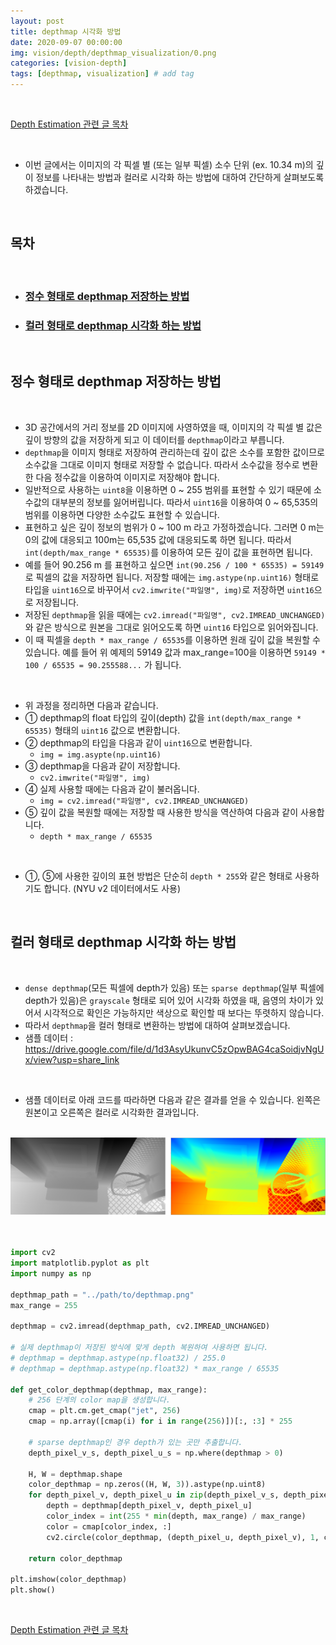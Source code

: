 ```yaml
---
layout: post
title: depthmap 시각화 방법
date: 2020-09-07 00:00:00
img: vision/depth/depthmap_visualization/0.png
categories: [vision-depth] 
tags: [depthmap, visualization] # add tag
---
```


<br>

[Depth Estimation 관련 글 목차](https://gaussian37.github.io/vision-depth-table/)

<br>

- 이번 글에서는 이미지의 각 픽셀 별 (또는 일부 픽셀) 소수 단위 (ex. 10.34 m)의 깊이 정보를 나타내는 방법과 컬러로 시각화 하는 방법에 대하여 간단하게 살펴보도록 하겠습니다.

<br>

## **목차**

<br>

- ### [정수 형태로 depthmap 저장하는 방법](#정수-형태로-depthmap-저장하는-방법-1)
- ### [컬러 형태로 depthmap 시각화 하는 방법](#컬러-형태로-depthmap-시각화-하는-방법-1)

<br>

## **정수 형태로 depthmap 저장하는 방법**

<br>

- 3D 공간에서의 거리 정보를 2D 이미지에 사영하였을 때, 이미지의 각 픽셀 별 값은 깊이 방향의 값을 저장하게 되고 이 데이터를 `depthmap`이라고 부릅니다.
- `depthmap`을 이미지 형태로 저장하여 관리하는데 깊이 값은 소수를 포함한 값이므로 소수값을 그대로 이미지 형태로 저장할 수 없습니다. 따라서 소수값을 정수로 변환한 다음 정수값을 이용하여 이미지로 저장해야 합니다.
- 일반적으로 사용하는 `uint8`을 이용하면 0 ~ 255 범위를 표현할 수 있기 때문에 소수값의 대부분의 정보를 잃어버립니다. 따라서 `uint16`을 이용하여 0 ~ 65,535의 범위를 이용하면 다양한 소수값도 표현할 수 있습니다.
- 표현하고 싶은 깊이 정보의 범위가 0 ~ 100 m 라고 가정하겠습니다. 그러면 0 m는 0의 값에 대응되고 100m는 65,535 값에 대응되도록 하면 됩니다. 따라서 `int(depth/max_range * 65535)`를 이용하여 모든 깊이 값을 표현하면 됩니다.
- 예를 들어 90.256 m 를 표현하고 싶으면 `int(90.256 / 100 * 65535) = 59149` 로 픽셀의 값을 저장하면 됩니다. 저장할 때에는 `img.astype(np.uint16)` 형태로 타입을 `uint16`으로 바꾸어서 `cv2.imwrite("파일명", img)`로 저장하면 `uint16`으로 저장됩니다.
- 저장된 `depthmap`을 읽을 때에는 `cv2.imread("파일명", cv2.IMREAD_UNCHANGED)`와 같은 방식으로 원본을 그대로 읽어오도록 하면 `uint16` 타입으로 읽어와집니다.
- 이 때 픽셀을 `depth * max_range / 65535`를 이용하면 원래 깊이 값을 복원할 수 있습니다. 예를 들어 위 예제의 59149 값과 max_range=100을 이용하면 `59149 * 100 / 65535 = 90.255588...` 가 됩니다.

<br>

- 위 과정을 정리하면 다음과 같습니다.
- ① depthmap의 float 타입의 깊이(depth) 값을 `int(depth/max_range * 65535)` 형태의 `uint16` 값으로 변환합니다.
- ② depthmap의 타입을 다음과 같이 `uint16`으로 변환합니다.
    - `img = img.asypte(np.uint16)`
- ③ depthmap을 다음과 같이 저장합니다. 
    - `cv2.imwrite("파일명", img)`
- ④ 실제 사용할 때에는 다음과 같이 불러옵니다.
    - `img = cv2.imread("파일명", cv2.IMREAD_UNCHANGED)`
- ⑤ 깊이 값을 복원할 때에는 저장할 때 사용한 방식을 역산하여 다음과 같이 사용합니다.
    - `depth * max_range / 65535`

<br>

- ①, ⑤에 사용한 깊이의 표현 방법은 단순히 `depth * 255`와 같은 형태로 사용하기도 합니다. (NYU v2 데이터에서도 사용)

<br>

## **컬러 형태로 depthmap 시각화 하는 방법**

<br>

- `dense depthmap`(모든 픽셀에 depth가 있음) 또는 `sparse depthmap`(일부 픽셀에 depth가 있음)은 `grayscale` 형태로 되어 있어 시각화 하였을 때, 음영의 차이가 있어서 시각적으로 확인은 가능하지만 색상으로 확인할 때 보다는 뚜렷하지 않습니다.
- 따라서 `depthmap`을 컬러 형태로 변환하는 방법에 대하여 살펴보겠습니다.
- 샘플 데이터 : https://drive.google.com/file/d/1d3AsyUkunvC5zOpwBAG4caSoidjvNgUx/view?usp=share_link

<br>

- 샘플 데이터로 아래 코드를 따라하면 다음과 같은 결과를 얻을 수 있습니다. 왼쪽은 원본이고 오른쪽은 컬러로 시각화한 결과입니다.

<br>
<center><img src="../assets/img/vision/depth/depthmap_visualization/1.png" alt="Drawing" style="width: 800px;"/></center>
<br>

<br>

```python
import cv2
import matplotlib.pyplot as plt
import numpy as np

depthmap_path = "../path/to/depthmap.png"
max_range = 255

depthmap = cv2.imread(depthmap_path, cv2.IMREAD_UNCHANGED)

# 실제 depthmap이 저장된 방식에 맞게 depth 복원하여 사용하면 됩니다.
# depthmap = depthmap.astype(np.float32) / 255.0
# depthmap = depthmap.astype(np.float32) * max_range / 65535

def get_color_depthmap(depthmap, max_range):
    # 256 단계의 color map을 생성합니다.
    cmap = plt.cm.get_cmap("jet", 256)
    cmap = np.array([cmap(i) for i in range(256)])[:, :3] * 255

    # sparse depthmap인 경우 depth가 있는 곳만 추출합니다.
    depth_pixel_v_s, depth_pixel_u_s = np.where(depthmap > 0)

    H, W = depthmap.shape
    color_depthmap = np.zeros((H, W, 3)).astype(np.uint8)
    for depth_pixel_v, depth_pixel_u in zip(depth_pixel_v_s, depth_pixel_u_s):
        depth = depthmap[depth_pixel_v, depth_pixel_u]
        color_index = int(255 * min(depth, max_range) / max_range)
        color = cmap[color_index, :]
        cv2.circle(color_depthmap, (depth_pixel_u, depth_pixel_v), 1, color=tuple(color), thickness=-1)
    
    return color_depthmap

plt.imshow(color_depthmap)
plt.show()

```

<br>

[Depth Estimation 관련 글 목차](https://gaussian37.github.io/vision-depth-table/)

<br>
